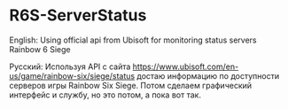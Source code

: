 # R6S-ServerStatus
English:
Using official api from Ubisoft for monitoring status servers Rainbow 6 Siege

Русский:
Используя API с сайта https://www.ubisoft.com/en-us/game/rainbow-six/siege/status достаю информацию по доступности серверов игры Rainbow Six Siege.
Потом сделаем графический интерфейс и службу, но это потом, а пока вот так.
